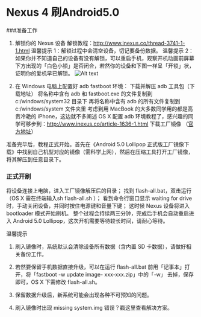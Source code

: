 
Nexus 4 刷Android5.0
====================

###准备工作 

1. 解锁你的 Nexus 设备
解锁教程：http://www.inexus.co/thread-3741-1-1.html
温馨提示 1：解锁过程中会清空设备，切记要备份数据。
温馨提示 2：如果你并不知道自己的设备有没有解锁，可以重启手机，观察开机动画前屏幕下方出现的「白色小锁」是否闭合，若然你的设备和下图一样呈「开锁」状，证明你的爱机早已解锁。
![Alt text](http://cdn.sspai.com/attachment/thumbnail/2014/11/04/79140e866356e47e33a983393edd5c79_mw_800_wm_1_wmp_3.jpg)

2. 在 Windows 电脑上配置好 adb fastboot 环境：
下载并解压 adb 工具包（下载地址）
将名称中含有 adb 和 fastboot.exe 的文件复制到 c:/windows/system32 目录下
再将名称中含有 adb 的所有文件复制到 c:/windows/system 文件夹里
考虑到用 MacBook 的大多数同学用的都是高贵冷艳的 iPhone，这边就不多阐述 OS X 配置 adb 环境教程了，感兴趣的同学可移步到：http://www.inexus.co/article-1636-1.html
下载工厂镜像 （[官方地址](https://developers.google.com/android/nexus/images)）

准备完毕后，教程正式开始。首先在《Android 5.0 Lollipop 正式版工厂镜像下载》中找到自己机型对应的镜像（需科学上网），然后在压缩工具打开工厂镜像，将其解压到任意目录下。


### 正式开刷 

将设备连接上电脑，进入工厂镜像解压后的目录；
找到 flash-all.bat，双击运行（OS X 需在终端输入sh flash-all.sh ）；
看到命令行窗口显示 waiting for drive 时，手动关闭设备，并同时按住电源键和音量下键；
这时候 Nexus 设备将进入 bootloader 模式开始刷机。
整个过程会持续两三分钟，完成后手机会自动重启进入 Android 5.0 Lollipop，这次开机需要等待较长时间，请耐心等待。

温馨提示

1. 刷入镜像时，系统默认会清除设备所有数据（含内置 SD 卡数据），请做好相关备份工作。

2. 若然要保留手机数据直接升级，可以在运行 flash-all.bat 前用「记事本」打开，将「fastboot -w update image- xxx-xxx.zip」中的「-w」 去掉，保存即可，OS X 下需修改 flash-all.sh。

3. 保留数据升级后，新系统可能会出现各种不可预知的问题。

4. 刷入镜像时出现 missing system.img 错误？戳这里查看解决方案。

